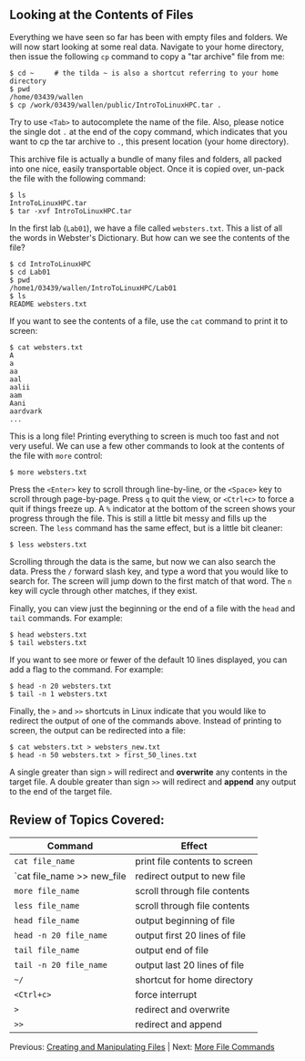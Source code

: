 ## Looking at the Contents of Files

Everything we have seen so far has been with empty files and folders. We will now start looking at some real data. Navigate to your home directory, then issue the following `cp` command to copy a "tar archive" file from me:

```
$ cd ~     # the tilda ~ is also a shortcut referring to your home directory
$ pwd
/home/03439/wallen
$ cp /work/03439/wallen/public/IntroToLinuxHPC.tar .
```

Try to use `<Tab>` to autocomplete the name of the file. Also, please notice the single dot `.` at the end of the copy command, which indicates that you want to cp the tar archive to `.`, this present location (your home directory).

This archive file is actually a bundle of many files and folders, all packed into one nice, easily transportable object. Once it is copied over, un-pack the file with the following command:

```
$ ls
IntroToLinuxHPC.tar
$ tar -xvf IntroToLinuxHPC.tar
```

In the first lab (`Lab01`), we have a file called `websters.txt`. This a list of all the words in Webster's Dictionary. But how can we see the contents of the file?

```
$ cd IntroToLinuxHPC
$ cd Lab01
$ pwd
/home1/03439/wallen/IntroToLinuxHPC/Lab01
$ ls
README websters.txt
```

If you want to see the contents of a file, use the `cat` command to print it to screen:

```
$ cat websters.txt
A
a
aa
aal
aalii
aam
Aani
aardvark
...
```

This is a long file! Printing everything to screen is much too fast and not very useful. We can use a few other commands to look at the contents of the file with `more` control:

```
$ more websters.txt
```

Press the `<Enter>` key to scroll through line-by-line, or the `<Space>` key to scroll through page-by-page. Press `q` to quit the view, or `<Ctrl+c>` to force a quit if things freeze up. A `%` indicator at the bottom of the screen shows your progress through the file. This is still a little bit messy and fills up the screen. The `less` command has the same effect, but is a little bit cleaner:

```
$ less websters.txt
```

Scrolling through the data is the same, but now we can also search the data. Press the `/` forward slash key, and type a word that you would like to search for. The screen will jump down to the first match of that word. The `n` key will cycle through other matches, if they exist.

Finally, you can view just the beginning or the end of a file with the `head` and `tail` commands. For example:

```
$ head websters.txt
$ tail websters.txt
```

If you want to see more or fewer of the default 10 lines displayed, you can add a flag to the command. For example:

```
$ head -n 20 websters.txt
$ tail -n 1 websters.txt
```

Finally, the `>` and `>>` shortcuts in Linux indicate that you would like to redirect the output of one of the commands above. Instead of printing to screen, the output can be redirected into a file:

```
$ cat websters.txt > websters_new.txt
$ head -n 50 websters.txt > first_50_lines.txt
```

A single greater than sign `>` will redirect and **overwrite** any contents in the target file. A double greater than sign `>>` will redirect and **append** any output to the end of the target file.



## Review of Topics Covered:

| Command                    | Effect     |
|----------------------------|------------|
| `cat file_name`            | print file contents to screen |
| `cat file_name >> new_file | redirect output to new file |
| `more file_name`           | scroll through file contents |
| `less file_name`           | scroll through file contents |
| `head file_name`           | output beginning of file |
| `head -n 20 file_name`     | output first 20 lines of file |
| `tail file_name`           | output end of file |
| `tail -n 20 file_name`     | output last 20 lines of file |
| `~/`                       | shortcut for home directory |
| `<Ctrl+c>`                 | force interrupt |
| `>`                        | redirect and overwrite |
| `>>`                       | redirect and append |


Previous: [Creating and Manipulating Files](intro_to_linux_03.md) | Next: [More File Commands](intro_to_linux_05.md)

